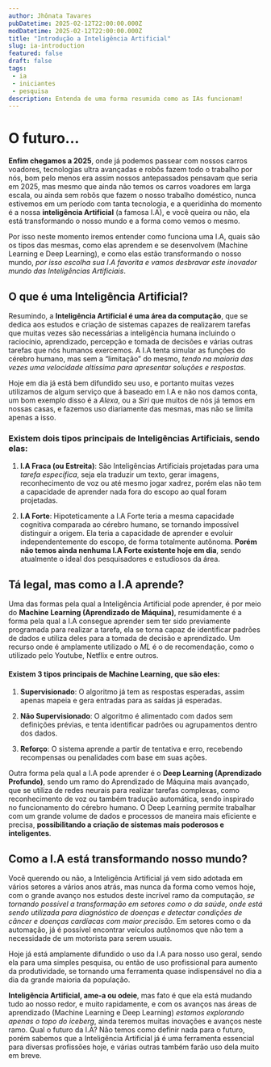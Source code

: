 ```yaml
---
author: Jhônata Tavares
pubDatetime: 2025-02-12T22:00:00.000Z
modDatetime: 2025-02-12T22:00:00.000Z
title: "Introdução a Inteligência Artificial"
slug: ia-introduction
featured: false
draft: false
tags:
 - ia
 - iniciantes
 - pesquisa
description: Entenda de uma forma resumida como as IAs funcionam!
---
```


# O futuro...  

**Enfim chegamos a 2025**, onde já podemos passear com nossos carros voadores, tecnologias ultra avançadas e robôs fazem todo o trabalho por nós, bom pelo menos era assim nossos antepassados pensavam que seria em 2025, mas mesmo que ainda não temos os carros voadores em larga escala, ou ainda sem robôs que fazem o nosso trabalho doméstico, nunca estivemos em um período com tanta tecnologia, e a queridinha do momento é a nossa **inteligência Artificial** (a famosa I.A), e você queira ou não, ela está transformando o nosso mundo e a forma como vemos o mesmo.

Por isso neste momento iremos entender como funciona uma I.A, quais são os tipos das mesmas, como elas aprendem e se desenvolvem (Machine Learning e Deep Learning), e como elas estão transformando o nosso mundo, *por isso escolha sua I.A favorita e vamos desbravar este inovador mundo das Inteligências Artificiais*.

## O que é uma Inteligência Artificial?  

Resumindo, a **Inteligência Artificial é uma área da computação**, que se dedica aos estudos e criação de sistemas capazes de realizarem tarefas que muitas vezes são necessárias a inteligência humana incluindo o raciocínio, aprendizado, percepção e tomada de decisões e várias outras tarefas que nós humanos exercemos. A I.A tenta simular as funções do cérebro humano, mas sem a “limitação” do mesmo, *tendo na maioria das vezes uma velocidade altíssima para apresentar soluções e respostas*.

Hoje em dia já está bem difundido seu uso, e portanto muitas vezes utilizamos de algum serviço que á baseado em I.A e não nos damos conta, um bom exemplo disso é a *Alexa*, ou a *Siri* que muitos de nós já temos em nossas casas, e fazemos uso diariamente das mesmas, mas não se limita apenas a isso.

### Existem dois tipos principais de Inteligências Artificiais, sendo elas:

1. **I.A Fraca (ou Estreita)**: São Inteligências Artificiais projetadas para uma *tarefa específica*, seja ela traduzir um texto, gerar imagens, reconhecimento de voz ou até mesmo jogar xadrez, porém elas não tem a capacidade de aprender nada fora do escopo ao qual foram projetadas.

2. **I.A Forte**: Hipoteticamente a I.A Forte teria a mesma capacidade cognitiva comparada ao cérebro humano, se tornando impossível distinguir a origem. Ela teria a capacidade de aprender e evoluir independentemente do escopo, de forma totalmente autônoma. **Porém não temos ainda nenhuma I.A Forte existente hoje em dia**, sendo atualmente o ideal dos pesquisadores e estudiosos da área.

## Tá legal, mas como a I.A aprende?

Uma das formas pela qual a Inteligência Artificial pode aprender, é por meio do **Machine Learning (Aprendizado de Máquina)**, resumidamente é a forma pela qual a I.A consegue aprender sem ter sido previamente programada para realizar a tarefa, ela se torna capaz de identificar padrões de dados e utiliza deles para a tomada de decisão e aprendizado. Um recurso onde é amplamente utilizado o *ML* é o de recomendação, como o utilizado pelo Youtube, Netflix e entre outros.

#### Existem 3 tipos principais de Machine Learning, que são eles:

1. **Supervisionado**: O algoritmo já tem as respostas esperadas, assim apenas mapeia e gera entradas para as saídas já esperadas.

2. **Não Supervisionado**: O algoritmo é alimentado com dados sem definições prévias, e tenta identificar padrões ou agrupamentos dentro dos dados.

3. **Reforço**: O sistema aprende a partir de tentativa e erro, recebendo recompensas ou penalidades com base em suas ações.

Outra forma pela qual a I.A pode aprender é o **Deep Learning (Aprendizado Profundo)**, sendo um ramo do Aprendizado de Máquina mais avançado, que se utiliza de redes neurais para realizar tarefas complexas, como reconhecimento de voz ou também tradução automática, sendo inspirado no funcionamento do cérebro humano. O Deep Learning permite trabalhar com um grande volume de dados e processos de maneira mais eficiente e precisa, **possibilitando a criação de sistemas mais poderosos e inteligentes**.

## Como a I.A está transformando nosso mundo?

Você querendo ou não, a Inteligência Artificial já vem sido adotada em vários setores a vários anos atrás, mas nunca da forma como vemos hoje, com o grande avanço nos estudos deste incrível ramo da computação, *se tornando possível a transformação em setores como o da saúde, onde está sendo utilizada para diagnóstico de doenças e detectar condições de câncer e doenças cardíacas com maior precisão*. Em setores como o da automação, já é possível encontrar veículos autônomos que não tem a necessidade de um motorista para serem usuais.

Hoje já está amplamente difundido o uso da I.A para nosso uso geral, sendo ela para uma simples pesquisa, ou então de uso profissional para aumento da produtividade, se tornando uma ferramenta quase indispensável no dia a dia da grande maioria da população.

**Inteligência Artificial, ame-a ou odeie**, mas fato é que ela está mudando tudo ao nosso redor, e muito rapidamente, e com os avanços nas áreas de aprendizado (Machine Learning e Deep Learning) *estamos explorando apenas o topo do iceberg*, ainda teremos muitas inovações e avanços neste ramo. Qual o futuro da I.A? Não temos como definir nada para o futuro, porém sabemos que a Inteligência Artificial já é uma ferramenta essencial para diversas profissões hoje, e várias outras também farão uso dela muito em breve.